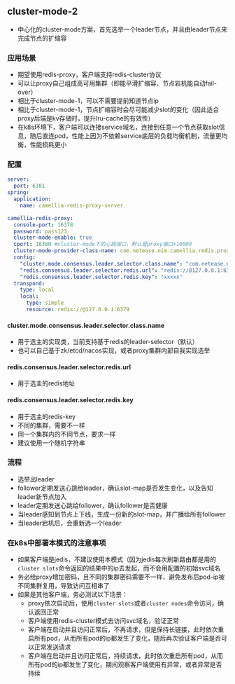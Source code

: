 
## cluster-mode-2

* 中心化的cluster-mode方案，首先选举一个leader节点，并且由leader节点来完成节点的扩缩容

### 应用场景

* 期望使用redis-proxy，客户端支持redis-cluster协议
* 可以让proxy自己组成高可用集群（即能平滑扩缩容、节点宕机能自动fail-over）
* 相比于cluster-mode-1，可以不需要提前知道节点ip
* 相比于cluster-mode-1，节点扩缩容时会尽可能减少slot的变化（因此适合proxy后端是kv存储时，提升lru-cache的有效性）
* 在k8s环境下，客户端可以连接service域名，连接到任意一个节点获取slot信息，随后直连pod，性能上因为不依赖service底层的负载均衡机制，流量更均衡，性能损耗更小

### 配置

```yaml
server:
  port: 6381
spring:
  application:
    name: camellia-redis-proxy-server

camellia-redis-proxy:
  console-port: 16378
  password: pass123
  cluster-mode-enable: true
  cport: 16380 #cluster-mode下的心跳端口，默认是proxy端口+10000
  cluster-mode-provider-class-name: com.netease.nim.camellia.redis.proxy.cluster.provider.ConsensusProxyClusterModeProvider
  config:
    "cluster.mode.consensus.leader.selector.class.name": "com.netease.nim.camellia.redis.proxy.cluster.provider.RedisConsensusLeaderSelector"
    "redis.consensus.leader.selector.redis.url": "redis://@127.0.0.1:6379"
    "redis.consensus.leader.selector.redis.key": "xxxxx"
  transpond:
    type: local
    local:
      type: simple
      resource: redis://@127.0.0.1:6379
```     

#### cluster.mode.consensus.leader.selector.class.name

* 用于选主的实现类，当前支持基于redis的leader-selector（默认）
* 也可以自己基于zk/etcd/nacos实现，或者proxy集群内部自我实现选举

#### redis.consensus.leader.selector.redis.url

* 用于选主的redis地址

#### redis.consensus.leader.selector.redis.key

* 用于选主的redis-key
* 不同的集群，需要不一样
* 同一个集群内的不同节点，要求一样
* 建议使用一个随机字符串

### 流程

* 选举出leader
* follower定期发送心跳给leader，确认slot-map是否发生变化，以及告知leader新节点加入
* leader定期发送心跳给follower，确认follower是否健康
* 当leader感知到节点上下线，生成一份新的slot-map，并广播给所有follower
* 当leader宕机后，会重新选一个leader

### 在k8s中部署本模式的注意事项

* 如果客户端是jedis，不建议使用本模式（因为jedis每次刷新路由都是用的`cluster slots`命令返回的结果中的ip去发起，而不会用配置的初始svc域名
* 务必给proxy增加密码，且不同的集群密码需要不一样，避免发布后pod-ip被不同集群复用，导致访问互相串了
* 如果是其他客户端，务必测试以下场景：
  * proxy依次启动后，使用`cluster slots`或者`cluster nodes`命令访问，确认返回正常
  * 客户端使用redis-cluster模式去访问svc域名，验证正常
  * 客户端在启动并且访问正常后，不再请求，但是保持长链接，此时依次重启所有pod，从而所有pod的ip都发生了变化，随后再次验证客户端是否可以正常发送请求
  * 客户端在启动并且访问正常后，持续请求，此时依次重启所有pod，从而所有pod的ip都发生了变化，期间观察客户端使用有异常，或者异常是否持续

